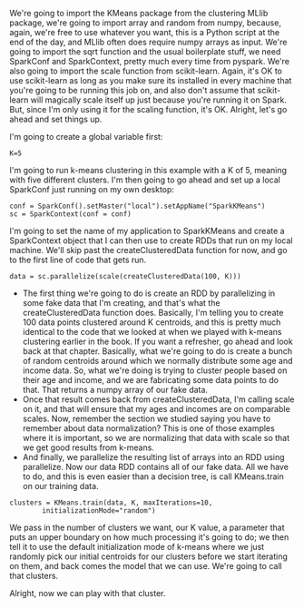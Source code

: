 
We're going to import the KMeans package from the clustering MLlib package, we're going to import array and random from numpy, because, again, we're free to use whatever you want, this is a Python script at the end of the day, and MLlib often does require numpy arrays as input. We're going to import the sqrt function and the usual boilerplate stuff, we need SparkConf and SparkContext, pretty much every time from pyspark. We're also going to import the scale function from scikit-learn. Again, it's OK to use scikit-learn as long as you make sure its installed in every machine that you're going to be running this job on, and also don't assume that scikit-learn will magically scale itself up just because you're running it on Spark. But, since I'm only using it for the scaling function, it's OK. Alright, let's go ahead and set things up.

I'm going to create a global variable first:

```
K=5 
```

I'm going to run k-means clustering in this example with a K of 5, meaning with five different clusters. I'm then going to go ahead and set up a local SparkConf just running on my own desktop:

```
conf = SparkConf().setMaster("local").setAppName("SparkKMeans") 
sc = SparkContext(conf = conf) 
```

I'm going to set the name of my application to SparkKMeans and create a SparkContext object that I can then use to create RDDs that run on my local machine. We'll skip past the createClusteredData function for now, and go to the first line of code that gets run.

```
data = sc.parallelize(scale(createClusteredData(100, K)))  
```

- The first thing we're going to do is create an RDD by parallelizing in some fake data that I'm creating, and that's what the createClusteredData function does. Basically, I'm telling you to create 100 data points clustered around K centroids, and this is pretty much identical to the code that we looked at when we played with k-means clustering earlier in the book. If you want a refresher, go ahead and look back at that chapter. Basically, what we're going to do is create a bunch of random centroids around which we normally distribute some age and income data. So, what we're doing is trying to cluster people based on their age and income, and we are fabricating some data points to do that. That returns a numpy array of our fake data.
- Once that result comes back from createClusteredData, I'm calling scale on it, and that will ensure that my ages and incomes are on comparable scales. Now, remember the section we studied saying you have to remember about data normalization? This is one of those examples where it is important, so we are normalizing that data with scale so that we get good results from k-means.
- And finally, we parallelize the resulting list of arrays into an RDD using parallelize. Now our data RDD contains all of our fake data. All we have to do, and this is even easier than a decision tree, is call KMeans.train on our training data.

```
clusters = KMeans.train(data, K, maxIterations=10, 
        initializationMode="random") 
```

We pass in the number of clusters we want, our K value, a parameter that puts an upper boundary on how much processing it's going to do; we then tell it to use the default initialization mode of k-means where we just randomly pick our initial centroids for our clusters before we start iterating on them, and back comes the model that we can use. We're going to call that clusters.

Alright, now we can play with that cluster.

